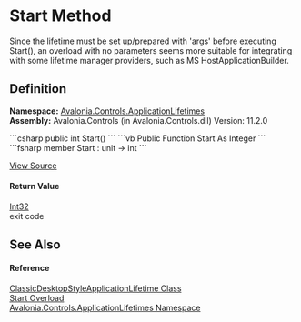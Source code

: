 # Start Method


Since the lifetime must be set up/prepared with 'args' before executing Start(), an overload with no parameters seems more suitable for integrating with some lifetime manager providers, such as MS HostApplicationBuilder.



## Definition
**Namespace:** <a href="N_Avalonia_Controls_ApplicationLifetimes">Avalonia.Controls.ApplicationLifetimes</a>  
**Assembly:** Avalonia.Controls (in Avalonia.Controls.dll) Version: 11.2.0

<Tabs groupId="api-code-preview">
<TabItem value="csharp" label="C#">
```csharp
public int Start()
```
</TabItem>
<TabItem value="vb" label="VB">
```vb
Public Function Start As Integer
```
</TabItem>
<TabItem value="fsharp" label="F#">
```fsharp
member Start : unit -> int 
```
</TabItem>
</Tabs>



<a href="https://github.com/AvaloniaUI/Avalonia/tree/master/src/Avalonia.Controls/ApplicationLifetimes/ClassicDesktopStyleApplicationLifetime.cs#L128" title="View the source code">View Source</a>



#### Return Value
<a href="https://learn.microsoft.com/dotnet/api/system.int32" target="_blank" rel="noopener noreferrer">Int32</a>  
exit code

## See Also


#### Reference
<a href="T_Avalonia_Controls_ApplicationLifetimes_ClassicDesktopStyleApplicationLifetime">ClassicDesktopStyleApplicationLifetime Class</a>  
<a href="Overload_Avalonia_Controls_ApplicationLifetimes_ClassicDesktopStyleApplicationLifetime_Start">Start Overload</a>  
<a href="N_Avalonia_Controls_ApplicationLifetimes">Avalonia.Controls.ApplicationLifetimes Namespace</a>  
